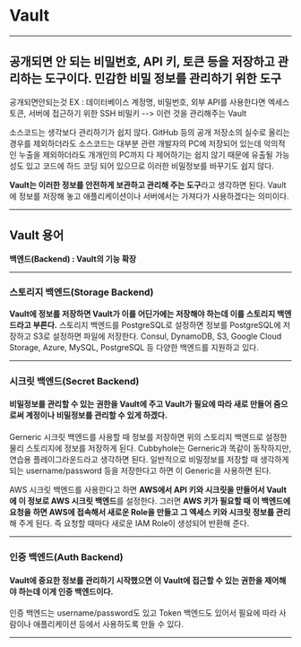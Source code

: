 # Vault
*******

## 공개되면 안 되는 비밀번호, API 키, 토큰 등을 저장하고 관리하는 도구이다. 민감한 비밀 정보를 관리하기 위한 도구

공개되면안되는것 EX : 데이터베이스 계정명, 비밀번호, 외부 API를 사용한다면 엑세스 토큰, 서버에 접근하기 위한 SSH 비밀키 --> 이런 것을 관리해주는 Vault

소스코드는 생각보다 관리하기가 쉽지 않다. 
GitHub 등의 공개 저장소의 실수로 올리는 경우를 제외하더라도 소스코드는 대부분 관련 개발자의 PC에 저장되어 있는데 
악의적인 누출을 제외하더라도 개개인의 PC까지 다 제어하기는 쉽지 않기 때문에 유출될 가능성도 있고 
코드에 하드 코딩 되어 있으므로 이러한 비밀정보를 바꾸기도 쉽지 않다.

**Vault는 이러한 정보를 안전하게 보관하고 관리해 주는 도구**라고 생각하면 된다. 
Vault에 정보를 저장해 놓고 애플리케이션이나 서버에서는 가져다가 사용하겠다는 의미이다.
*******
## Vault 용어
**백엔드(Backend) : Vault의 기능 확장**
*******
### 스토리지 백엔드(Storage Backend)

**Vault에 정보를 저장하면 Vault가 이를 어딘가에는 저장해야 하는데 이를 스토리지 백엔드라고 부른다.**
스토리지 백엔드를 PostgreSQL로 설정하면 정보를 PostgreSQL에 저장하고 S3로 설정하면 파일에 저장한다. Consul, DynamoDB, S3, Google Cloud Storage, Azure, MySQL, PostgreSQL 등 다양한 백엔드를 지원하고 있다.
*******
### 시크릿 백엔드(Secret Backend)

#### 비밀정보를 관리할 수 있는 권한을 Vault에 주고 Vault가 필요에 따라 새로 만들어 줌으로써 계정이나 비밀정보를 관리할 수 있게 하겠다. 

Gerneric 시크릿 백엔드를 사용할 때 정보를 저장하면 위의 스토리지 백엔드로 설정한 물리 스토리지에 정보를 저장하게 된다. 
Cubbyhole는 Gerneric과 똑같이 동작하지만, 연습용 플레이그라운드라고 생각하면 된다. 
일반적으로 비밀정보를 저장할 때 생각하게 되는 username/password 등을 저장한다고 하면 이 Generic을 사용하면 된다.

AWS 시크릿 백엔드를 사용한다고 하면 **AWS에서 API 키와 시크릿을 만들어서 Vault에 이 정보로 AWS 시크릿 백엔드**를 설정한다. 그러면 **AWS 키가 필요할 때 이 백엔드에 요청을 하면 AWS에 접속해서 새로운 Role을 만들고 그 엑세스 키와 시크릿 정보를 관리**해 주게 된다. 즉 요청할 때마다 새로운 IAM Role이 생성되어 반환해 준다.
*******
### 인증 백엔드(Auth Backend)

#### Vault에 중요한 정보를 관리하기 시작했으면 이 Vault에 접근할 수 있는 권한을 제어해야 하는데 이게 인증 백엔드이다. 

인증 백엔드는 username/password도 있고 Token 백엔드도 있어서 필요에 따라 사람이나 애플리케이션 등에서 사용하도록 만들 수 있다.
*****

